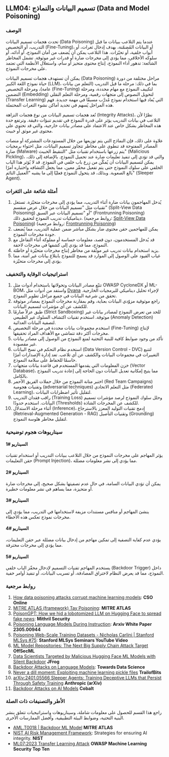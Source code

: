 ## LLM04: تسميم البيانات والنماذج (Data and Model Poisoning)
### الوصف

تحدث هجمات تسميم البيانات (Data Poisoning) عندما يتم التلاعب ببيانات ما قبل التدريب، أو التخصيص (Fine-Tuning)، أو البيانات المُضمّنة، بهدف إدخال ثغرات، أو أبواب خلفية، أو تحيّزات.
هذا التلاعب يمكن أن يُضعف من أمان النموذج، أو أدائه، أو سلوكه الأخلاقي، مما يؤدي إلى مخرجات ضارة أو قدرات غير موثوقة.
تشمل المخاطر الشائعة: تدهور أداء النموذج، إنتاج محتوى متحيز أو سام، واستغلال الأنظمة التي تعتمد على مخرجات النموذج.

يمكن أن تستهدف هجمات تسميم البيانات (Data Poisoning) مراحل مختلفة من دورة حياة نموذج اللغة الكبير (LLM)، بما في ذلك: مرحلة ما قبل التدريب (التعلم من بيانات عامة)، ومرحلة التخصيص (Fine-Tuning) لتكييف النموذج مع مهام محددة، ومرحلة التضمين (Embedding) لتحويل النصوص إلى متجهات رقمية، ومرحلة التعلم النقلي (Transfer Learning) التي يُعاد فيها استخدام نموذج مُدرَّب مسبقًا في مهمة جديدة. فهم هذه المراحل يُسهم في تحديد أماكن نشوء الثغرات المحتملة.

تُعد هجمات تسميم البيانات من نوع هجمات النزاهة (Integrity Attacks)، نظرًا لأن التلاعب في بيانات التدريب يؤثر على قدرة النموذج في تقديم تنبؤات دقيقة. وترتفع حدة هذه المخاطر بشكل خاص عند الاعتماد على مصادر بيانات خارجية، والتي قد تحتوي على محتوى غير موثق أو خبيث.


علاوة على ذلك، فإن النماذج التي يتم توزيعها من خلال المستودعات المشتركة أو منصات المصادر المفتوحة قد تنطوي على مخاطر تتجاوز تسميم البيانات، مثل احتواء برمجيات ضارة (Malware) يتم زرعها باستخدام تقنيات مثل "التنقيط الخبيث" (Malicious Pickling)، والتي قد تؤدي إلى تنفيذ تعليمات ضارة عند تحميل النموذج. بالإضافة إلى ذلك، يمكن لتسميم البيانات أن يُمكّن من زرع باب خلفي في النموذج. قد لا يُؤثر هذا الباب الخلفي على سلوك النموذج حتى يتم تفعيل محفّز معين، مما يجعل اكتشافه واختباره أمرًا بالغ الصعوبة.
وبذلك، قد يتحول النموذج فعليًا إلى ما يشبه "العميل النائم" (Sleeper Agent).


### أمثلة شائعة على الثغرات

1. يُدخل المهاجمون بيانات ضارة أثناء التدريب، مما يؤدي إلى مخرجات متحيّزة.
تستغل تقنيات مثل "تسميم البيانات من خلال عرض منقسم" (Split-View Data Poisoning) أو "تسميم البيانات عبر السبق" (Frontrunning Poisoning) ديناميكيات تدريب النموذج لتحقيق ذلك.
  (روابط مرجعية: [Split-View Data Poisoning](https://github.com/GangGreenTemperTatum/speaking/blob/main/dc604/hacker-summer-camp-23/Ads%20_%20Poisoning%20Web%20Training%20Datasets%20_%20Flow%20Diagram%20-%20Exploit%201%20Split-View%20Data%20Poisoning.jpeg))
  (روابط مرجعية: [Frontrunning Poisoning](https://github.com/GangGreenTemperTatum/speaking/blob/main/dc604/hacker-summer-camp-23/Ads%20_%20Poisoning%20Web%20Training%20Datasets%20_%20Flow%20Diagram%20-%20Exploit%202%20Frontrunning%20Data%20Poisoning.jpeg))
3. يمكن للمهاجمين حقن محتوى ضار بشكل مباشر ضمن عملية التدريب، مما يُضعف جودة مخرجات النموذج.
4. قد يُدخل المستخدمون، دون قصد، معلومات حساسة أو مملوكة أثناء التفاعل مع النموذج، مما قد يؤدي إلى كشفها في مخرجات لاحقة.
5. يزيد استخدام بيانات تدريب غير موثّقة من مخاطر إنتاج مخرجات متحيّزة أو خاطئة.
6. غياب القيود على الوصول إلى الموارد قد يسمح للنموذج بابتلاع بيانات غير آمنة، مما يؤدي إلى مخرجات متحيّزة.


### استراتيجيات الوقاية والتخفيف


1. تتبّع مصادر البيانات وتحولاتها باستخدام أدوات مثل OWASP CycloneDX أو ML-BOM، واستفد من أدوات مثل [Dyana](https://github.com/dreadnode/dyana)  لإجراء تحليل ديناميكي للبرمجيات الخارجية. تحقق من شرعية البيانات في جميع مراحل تطوير النموذج.
2.  راجع موثوقية مزوّدي البيانات بعناية، وقم بمقارنة مخرجات النموذج بمصادر موثوقة للكشف عن أي مؤشرات لتسميم البيانات.
3.  طبق عزلاً صارمًا (Strict Sandboxing) للحد من تعرض النموذج لمصادر بيانات غير موثوقة. استخدم تقنيات اكتشاف السلوك غير الطبيعي (Anomaly Detection) لتصفية البيانات العدائية.
4. استخدم مجموعات بيانات محددة في مرحلة التخصيص (Fine-Tuning) لإنتاج مخرجات أكثر دقة تتماشى مع الأهداف المراد تحقيقها.
5. تأكد من وجود ضوابط كافية للبنية التحتية لمنع النموذج من الوصول إلى مصادر بيانات غير مقصودة.
6. استخدم نظام التحكم في نسخ البيانات (Data Version Control - DVC) لتتبع التغييرات في مجموعات البيانات والكشف عن أي تلاعب. تعد إدارة الإصدارات أمرًا حاسمًا للحفاظ على سلامة النموذج.
7. خزن المعلومات التي يقدمها المستخدم في قاعدة بيانات متجهات (Vector Database)، مما يتيح إمكانية تعديل البيانات دون الحاجة إلى إعادة تدريب النموذج بالكامل.
8. اختبر متانة النموذج من خلال حملات الفريق الأحمر (Red Team Campaigns) وتقنيات هجومية (adversarial techniques) مثل التعلم الاتحادي (Federated Learning)، لتقليل تأثير اضطرابات البيانات.
9. راقب فقدان التدريب (Training Loss) وحلل سلوك النموذج لرصد مؤشرات تسميم البيانات. استخدم حدودًا (Thresholds) للكشف عن المخرجات الشاذة.
10. أثناء مرحلة الاستدلال (Inference)، إِدمج تقنيات التوليد المعزز بالاسترجاع (Retrieval-Augmented Generation - RAG) وتقنيات التأصيل (Grounding) لتقليل مخاطر هلوسة النموذج.

### سيناريوهات هجوم توضيحية

#### السيناريو #1
 يؤثر المهاجم على مخرجات النموذج من خلال التلاعب ببيانات التدريب أو استخدام تقنيات حقن التعليمات (Prompt Injection)، مما يؤدي إلى نشر معلومات مضللة.
#### السيناريو #2
يمكن أن تؤدي البيانات السامة، في حال عدم تصفيتها بشكل صحيح، إلى مخرجات ضارة أو متحيزة، مما يساهم في نشر معلومات خطيرة.

#### السيناريو #3
ينشئ المهاجم أو منافس مستندات مزيفة لاستخدامها في التدريب، مما يؤدي إلى مخرجات نموذج تعكس هذه الأخطاء.

#### السيناريو #4
يؤدي عدم كفاية التصفية إلى تمكين مهاجم من إدخال بيانات مضللة عبر حقن التعليمات، مما يؤدي إلى مخرجات مخترقة.

#### السيناريو #5
يستخدم المهاجم تقنيات التسميم لإدخال محفّز الباب خلفي (Backdoor Trigger) داخل النموذج، مما قد يعرض النظام لاختراق المصادقة، أو تسريب البيانات، أو تنفيذ أوامر خفية.


### روابط مرجعية

1. [How data poisoning attacks corrupt machine learning models](https://www.csoonline.com/article/3613932/how-data-poisoning-attacks-corrupt-machine-learning-models.html): **CSO Online**
2. [MITRE ATLAS (framework) Tay Poisoning](https://atlas.mitre.org/studies/AML.CS0009/): **MITRE ATLAS**
3. [PoisonGPT: How we hid a lobotomized LLM on Hugging Face to spread fake news](https://blog.mithrilsecurity.io/poisongpt-how-we-hid-a-lobotomized-llm-on-hugging-face-to-spread-fake-news/): **Mithril Security**
4. [Poisoning Language Models During Instruction](https://arxiv.org/abs/2305.00944): **Arxiv White Paper 2305.00944**
5. [Poisoning Web-Scale Training Datasets - Nicholas Carlini | Stanford MLSys #75](https://www.youtube.com/watch?v=h9jf1ikcGyk): **Stanford MLSys Seminars YouTube Video**
6. [ML Model Repositories: The Next Big Supply Chain Attack Target](https://www.darkreading.com/cloud-security/ml-model-repositories-next-big-supply-chain-attack-target) **OffSecML**
7. [Data Scientists Targeted by Malicious Hugging Face ML Models with Silent Backdoor](https://jfrog.com/blog/data-scientists-targeted-by-malicious-hugging-face-ml-models-with-silent-backdoor/) **JFrog**
8. [Backdoor Attacks on Language Models](https://towardsdatascience.com/backdoor-attacks-on-language-models-can-we-trust-our-models-weights-73108f9dcb1f): **Towards Data Science**
9. [Never a dill moment: Exploiting machine learning pickle files](https://blog.trailofbits.com/2021/03/15/never-a-dill-moment-exploiting-machine-learning-pickle-files/) **TrailofBits**
10. [arXiv:2401.05566 Sleeper Agents: Training Deceptive LLMs that Persist Through Safety Training](https://www.anthropic.com/news/sleeper-agents-training-deceptive-llms-that-persist-through-safety-training) **Anthropic (arXiv)**
11. [Backdoor Attacks on AI Models](https://www.cobalt.io/blog/backdoor-attacks-on-ai-models) **Cobalt**

### الأطر والتصنيفات ذات الصلة

راجع هذا القسم للحصول على معلومات شاملة، وسيناريوهات واستراتيجيات تتعلق بنشر البنية التحتية، وضوابط البيئة التطبيقية، وأفضل الممارسات الأخرى.

- [AML.T0018 | Backdoor ML Model](https://atlas.mitre.org/techniques/AML.T0018) **MITRE ATLAS**
- [NIST AI Risk Management Framework](https://www.nist.gov/itl/ai-risk-management-framework): Strategies for ensuring AI integrity. **NIST**
- [ML07:2023 Transfer Learning Attack](https://owasp.org/www-project-machine-learning-security-top-10/docs/ML07_2023-Transfer_Learning_Attack) **OWASP Machine Learning Security Top Ten**
